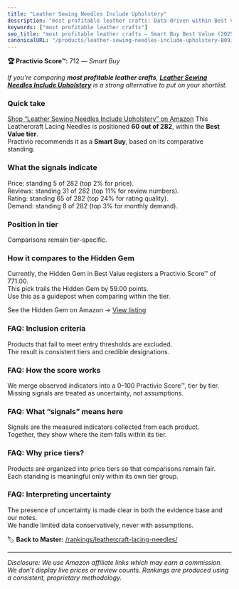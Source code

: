 ```yaml
---
title: "Leather Sewing Needles Include Upholstery"
description: "most profitable leather crafts: Data-driven within Best Value ranking using the Practivio Score™. Positioned by quality, value, demand, findability, momentum."
keywords: ["most profitable leather crafts"]
seo_title: "most profitable leather crafts — Smart Buy Best Value (2025)"
canonicalURL: "/products/leather-sewing-needles-include-upholstery-B09J7RXCWM/"
---
```


**🏆 Practivio Score™:** 712 — _Smart Buy_


*If you're comparing **most profitable leather crafts**, **[Leather Sewing Needles Include Upholstery](https://www.amazon.com/dp/B09J7RXCWM?tag=practivio-20)** is a strong alternative to put on your shortlist.*
### Quick take
[Shop “Leather Sewing Needles Include Upholstery” on Amazon](https://www.amazon.com/dp/B09J7RXCWM?tag=practivio-20)
This Leathercraft Lacing Needles is positioned **60 out of 282**, within the **Best Value tier**.  
Practivio recommends it as a **Smart Buy**, based on its comparative standing.

### What the signals indicate
Price: standing 5 of 282 (top 2% for price).  
Reviews: standing 31 of 282 (top 11% for review numbers).  
Rating: standing 65 of 282 (top 24% for rating quality).  
Demand: standing 8 of 282 (top 3% for monthly demand).

### Position in tier
Comparisons remain tier-specific.

### How it compares to the Hidden Gem
Currently, the Hidden Gem in Best Value registers a Practivio Score™ of 771.00.  
This pick trails the Hidden Gem by 59.00 points.  
Use this as a guidepost when comparing within the tier.  

See the Hidden Gem on Amazon → [View listing](https://www.amazon.com/dp/B08SHYVFVT?tag=practivio-20)

### FAQ: Inclusion criteria
Products that fail to meet entry thresholds are excluded.  
The result is consistent tiers and credible designations.

### FAQ: How the score works
We merge observed indicators into a 0–100 Practivio Score™, tier by tier.  
Missing signals are treated as uncertainty, not assumptions.

### FAQ: What “signals” means here
Signals are the measured indicators collected from each product.  
Together, they show where the item falls within its tier.

### FAQ: Why price tiers?
Products are organized into price tiers so that comparisons remain fair.  
Each standing is meaningful only within its own tier group.

### FAQ: Interpreting uncertainty
The presence of uncertainty is made clear in both the evidence base and our notes.  
We handle limited data conservatively, never with assumptions.


🏷️ **Back to Master:** [/rankings/leathercraft-lacing-needles/](/rankings/leathercraft-lacing-needles/)

---
_Disclosure: We use Amazon affiliate links which may earn a commission. We don’t display live prices or review counts. Rankings are produced using a consistent, proprietary methodology._
